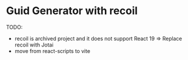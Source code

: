 # Guid Generator with recoil

TODO:
- recoil is archived project and
  it does not support React 19 => Replace recoil with Jotai
- move from react-scripts to vite